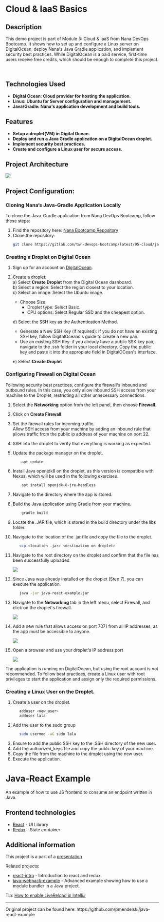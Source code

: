 # Cloud & IaaS Basics

## Description
This demo project is part of Module 5: Cloud & IaaS from Nana DevOps Bootcamp. It shows how to set up and configure a Linux server on DigitalOcean, deploy Nana's Java Gradle application, and implement security best practices.
While DigitalOcean is a paid service, first-time users receive free credits, which should be enough to complete this project.

<br />

## Technologies Used

- <b>Digital Ocean: Cloud provider for hosting the application.</b>
- <b>Linux: Ubuntu for Server configuration and management.</b>
- <b>Java/Gradle: Nana's application development and build tools.</b>


## Features

- <b>Setup a droplet(VM) in Digital Ocean.</b>
- <b>Deploy and run a Java Gradle application on a DigitalOcean droplet.</b>
- <b>Implement security best practices.</b>
- <b>Create and configure a Linux user for secure access.</b>

## Project Architecture
<img src="https://github.com/lala-la-flaca/deploy-java-app-digitalocean/blob/main/resources/Img/DigitalOcean_Java_App_Architecture.png"/>

## Project Configuration:
### Cloning Nana’s Java-Gradle Application Locally

To clone the Java-Gradle application from Nana DevOps Bootcamp, follow these steps:

1. Find the repository here: [Nana Bootcamp Repository](https://gitlab.com/twn-devops-bootcamp/latest/05-cloud/java-react-example)
2. Clone the repository:
   ```bash
   git clone https://gitlab.com/twn-devops-bootcamp/latest/05-cloud/java-react-example

### Creating a Droplet on Digital Ocean
1. Sign up for an account on [DigitalOcean](https://www.digitalocean.com).
2. Create a droplet:<br>
   a) Select **Create Droplet** from the Digital Ocean dashboard. <br>
   b) Select a region: Select the region closest to your location.<br>
   c) Select an image: Select the Ubuntu image.<br>
     - Choose Size: <br>
       * Droplet type: Select Basic.<br>
       * CPU options: Select Regular SSD and the cheapest option.<br>
       
   d) Select the SSH key  as the Authentication Method. <br>
    - Generate a New SSH Key (if required): If you do not have an existing SSH key, follow DigitalOceans's guide to create a new pair.
    - Use an existing SSH Key: if you already have a public SSK key pair, navigate to the .ssh folder in your local directory. Copy the public key and paste it into the appropiate field in DigitalOCean's interface.<br>

   e) Select **Create Droplet**

### Configuring Firewall on Digital Ocean
Following security best practices, configure the firewall's inbound and outbound rules. In this case, you only allow inbound SSH access from your machine to the Droplet, restricting all other unnecessary connections.
1. Select the **Networking** option from the left panel, then choose **Firewall**.
2. Click on **Create Firewall**
3. Set the firewall rules for incoming traffic.<br>
   Allow SSH access from your machine by adding an inbound rule that allows traffic from the public ip address of your machine on port 22.
4. SSH into the droplet to verify that everything is working as expected.
5. Update the package manager on the droplet.
   ```bash
       apt update
7. Install Java openjdk8 on the droplet, as this version is compatible with Nexus, which will be used in the following exercises.
   ```bash
       apt install openjdk-8-jre-headless
   ```
8. Navigate to the directory where the app is stored.
9. Build the Java application using Gradle from your machine.
   ```bash
       gradle build
    ```
10. Locate the .JAR file, which is stored in the build directory under the libs folder.
11. Navigate to the location of the .jar file and copy the file to the droplet.
    ```bash
       scp <location .jar> <destination on droplet>
    ```
    
12. Navigate to the root directory on the droplet and confirm that the file has been successfully uploaded.
    
    <img src="https://github.com/lala-la-flaca/deploy-java-app-digitalocean/blob/main/resources/Img/JarFile%20available%20on%20%20Droplet.png?raw=true"/>
    
14. Since Java was already installed on the droplet (Step 7), you can execute the application.
    ```bash
       java -jar java-react-example.jar
    ```
    
    
15. Navigate to the **Networking** tab in the left menu, select Firewall, and click on the droplet's firewall.
    
    <img src="https://github.com/lala-la-flaca/deploy-java-app-digitalocean/blob/main/resources/Img/SettingUpFirewall.png?raw=true"/>
    
16. Add a new rule that allows access on port 7071 from all IP addresses, as the app must be accessible to anyone.
    
    <img src="https://github.com/lala-la-flaca/deploy-java-app-digitalocean/blob/main/resources/Img/Allowing%20access%20to%20port%207071.png?raw=true"/>
    
18. Open a browser and use your droplet's IP address:port
    
    <img src="https://github.com/lala-la-flaca/deploy-java-app-digitalocean/blob/main/resources/Img/ApplicationRunningOnDropletPort.PNG?raw=true"/>


The application is running on DigitalOcean, but using the root account is not recommended. To follow best practices, create a Linux user with root privileges to start the application and assign only the  required permissions.

### Creating a Linux User on the Droplet.
1. Create a user on the droplet.
   ```bash
      adduser <new_user>
      adduser lala
    ```
2. Add the user to the sudo group
    ```bash
       sudo usermod -aG sudo lala
    ```
3. Ensure to add the public SSH key to the .SSH directory of the new user.
4. Add the authorized_keys file and copy the public key of your machine.
5. Copy the file from the machine to the droplet  using the new user.
6. Execute the application.
   



    
 
     
  
























# Java-React Example

An example of how to use JS frontend to consume an endpoint written in Java.

## Frontend technologies

- [React](https://facebook.github.io/react/) - UI Library
- [Redux](http://redux.js.org/) - State container

## Additional information
 This project is a part of a [presentation](https://docs.google.com/presentation/d/1-yZhsM43cyWWDVn6EUtK_wc39FAv-19_jwsKXlTe2o8/edit?usp=sharing)

Related projects:

- [react-intro](https://github.com/mendlik/react-intro) - Introduction to react and redux.
- [java-webpack-example](https://github.com/mendlik/java-webpack-example) - Advanced example showing how to use a module bundler in  a Java project.

Tip: [How to enable LiveReload in IntelliJ](http://stackoverflow.com/a/35895848/2284884)

<hr/>
Original project can be found here: https://github.com/pmendelski/java-react-example 
